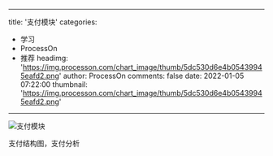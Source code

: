 
---
title: '支付模块'
categories: 
 - 学习
 - ProcessOn
 - 推荐
headimg: 'https://img.processon.com/chart_image/thumb/5dc530d6e4b05439945eafd2.png'
author: ProcessOn
comments: false
date: 2022-01-05 07:22:00
thumbnail: 'https://img.processon.com/chart_image/thumb/5dc530d6e4b05439945eafd2.png'
---

<div>   
<img class="thumb" alt="支付模块" src="https://img.processon.com/chart_image/thumb/5dc530d6e4b05439945eafd2.png" referrerpolicy="no-referrer">
<p>支付结构图，支付分析</p>  
</div>
            